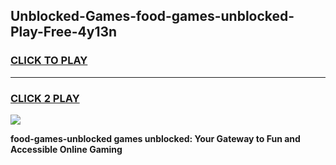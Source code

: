 
## Unblocked-Games-food-games-unblocked-Play-Free-4y13n
<h3>
<a href="https://premium76.site?title=food-games-unblocked&ref=09A">CLICK TO PLAY</a></h3>
<hr>

<h3>
<a href="https://premium76.site?title=food-games-unblocked&ref=09A">CLICK 2 PLAY</a>
  
</h3>

<a href="https://premium76.site?title=food-games-unblocked&ref=09A"><img src="https://clearcache.store/games.png"></a>


**food-games-unblocked games unblocked: Your Gateway to Fun and Accessible Online Gaming**
